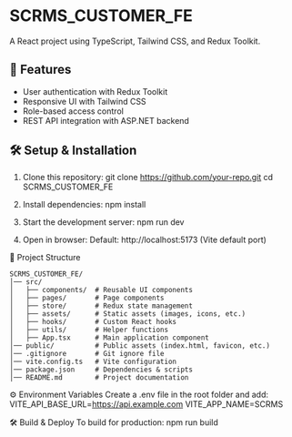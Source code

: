 # SCRMS_CUSTOMER_FE

A React project using TypeScript, Tailwind CSS, and Redux Toolkit.

## 🚀 Features
- User authentication with Redux Toolkit
- Responsive UI with Tailwind CSS
- Role-based access control
- REST API integration with ASP.NET backend

## 🛠️ Setup & Installation
1. Clone this repository:
   git clone https://github.com/your-repo.git
   cd SCRMS_CUSTOMER_FE

2. Install dependencies:
    npm install

3. Start the development server:
    npm run dev

4. Open in browser: 
    Default: http://localhost:5173 (Vite default port)

📁 Project Structure

    SCRMS_CUSTOMER_FE/
    │── src/
    │   ├── components/  # Reusable UI components
    │   ├── pages/       # Page components
    │   ├── store/       # Redux state management
    │   ├── assets/      # Static assets (images, icons, etc.)
    │   ├── hooks/       # Custom React hooks
    │   ├── utils/       # Helper functions
    │   ├── App.tsx      # Main application component
    │── public/          # Public assets (index.html, favicon, etc.)
    │── .gitignore       # Git ignore file
    │── vite.config.ts   # Vite configuration
    │── package.json     # Dependencies & scripts
    │── README.md        # Project documentation

⚙️ Environment Variables
    Create a .env file in the root folder and add:
    VITE_API_BASE_URL=https://api.example.com
    VITE_APP_NAME=SCRMS

🛠️ Build & Deploy
    To build for production:
    npm run build